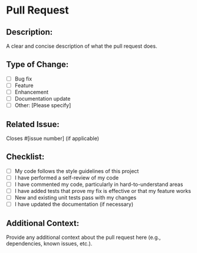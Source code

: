 # Pull Request

## Description:
A clear and concise description of what the pull request does.

## Type of Change:
- [ ] Bug fix
- [ ] Feature
- [ ] Enhancement
- [ ] Documentation update
- [ ] Other: [Please specify]

## Related Issue:
Closes #[issue number] (if applicable)

## Checklist:
- [ ] My code follows the style guidelines of this project
- [ ] I have performed a self-review of my code
- [ ] I have commented my code, particularly in hard-to-understand areas
- [ ] I have added tests that prove my fix is effective or that my feature works
- [ ] New and existing unit tests pass with my changes
- [ ] I have updated the documentation (if necessary)

## Additional Context:
Provide any additional context about the pull request here (e.g., dependencies, known issues, etc.).
